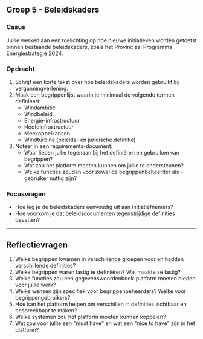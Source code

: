 ## Groep 5 - Beleidskaders

### Casus
Jullie werken aan een toelichting op hoe nieuwe initiatieven worden getoetst binnen bestaande beleidskaders, zoals het Provinciaal Programma Energiestrategie 2024.

### Opdracht
1. Schrijf een korte tekst over hoe beleidskaders worden gebruikt bij vergunningverlening.
2. Maak een begrippenlijst waarin je minimaal de volgende termen definieert:
   - Windambitie
   - Windbeleid
   - Energie-infrastructuur
   - Hoofdinfrastructuur
   - Meekoppelkansen
   - Windturbine (beleids- en juridische definitie)
3. Noteer in een requirements-document:
   - Waar liepen jullie tegenaan bij het definiëren en gebruiken van begrippen?
   - Wat zou het platform moeten kunnen om jullie te ondersteunen?
   - Welke functies zouden voor zowel de begrippenbeheerder als -gebruiker nuttig zijn?

### Focusvragen
- Hoe leg je de beleidskaders eenvoudig uit aan initiatiefnemers?
- Hoe voorkom je dat beleidsdocumenten tegenstrijdige definities bevatten?

---

## Reflectievragen
1. Welke begrippen kwamen in verschillende groepen voor en hadden verschillende definities?
2. Welke begrippen waren lastig te definiëren? Wat maakte ze lastig?
3. Welke functies zou een gegevenswoordenboek-platform moeten bieden voor jullie werk?
4. Welke wensen zijn specifiek voor begrippenbeheerders? Welke voor begrippengebruikers?
5. Hoe kan het platform helpen om verschillen in definities zichtbaar en bespreekbaar te maken?
6. Welke systemen zou het platform moeten kunnen koppelen?
7. Wat zou voor jullie een "must have" en wat een "nice to have" zijn in het platform?
